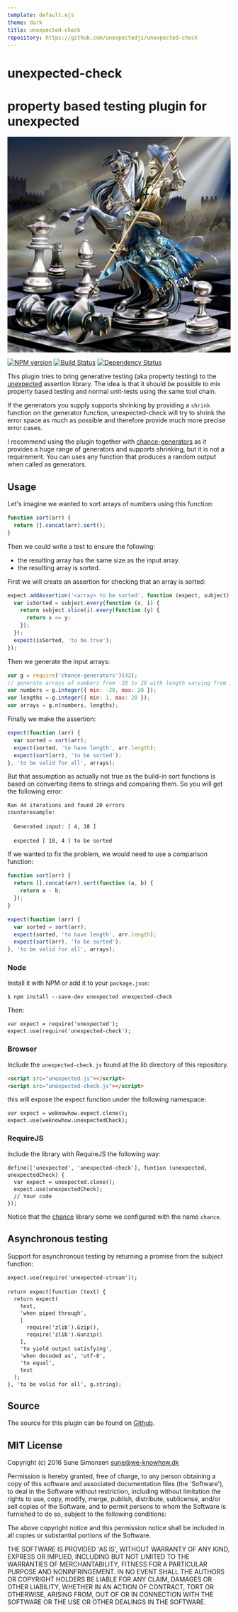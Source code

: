 ```yaml
---
template: default.ejs
theme: dark
title: unexpected-check
repository: https://github.com/unexpectedjs/unexpected-check
---
```


# unexpected-check
# property based testing plugin for unexpected

<img alt="Checkmate!" src="./unexpected-check.jpg" style="display: block; max-width: 100%">

[![NPM version](https://badge.fury.io/js/unexpected-check.svg)](http://badge.fury.io/js/unexpected-check)
[![Build Status](https://travis-ci.org/unexpectedjs/unexpected-check.svg?branch=master)](https://travis-ci.org/unexpectedjs/unexpected-check)
[![Dependency Status](https://david-dm.org/unexpectedjs/unexpected-check.svg)](https://david-dm.org/unexpectedjs/unexpected-check)

This plugin tries to bring generative testing (aka property testing) to the
[unexpected](http://unexpected.js.org) assertion library. The idea is that it
should be possible to mix property based testing and normal unit-tests using the
same tool chain.

If the generators you supply supports shrinking by providing a `shrink` function
on the generator function, unexpected-check will try to shrink the error space
as much as possible and therefore provide much more precise error cases.

I recommend using the plugin together with
[chance-generators](https://sunesimonsen.github.io/chance-generators/) as it
provides a huge range of generators and supports shrinking, but it is not a
requirement. You can uses any function that produces a random output when called
as generators.

## Usage

Let's imagine we wanted to sort arrays of numbers using this function:

```js
function sort(arr) {
  return [].concat(arr).sort();
}
```

Then we could write a test to ensure the following:

* the resulting array has the same size as the input array.
* the resulting array is sorted.

First we will create an assertion for checking that an array is sorted:

```js
expect.addAssertion('<array> to be sorted', function (expect, subject) {
  var isSorted = subject.every(function (x, i) {
    return subject.slice(i).every(function (y) {
      return x <= y;
    });
  });
  expect(isSorted, 'to be true');
});
```

Then we generate the input arrays:

```js
var g = require('chance-generators')(42);
// generate arrays of numbers from -20 to 20 with length varying from 1 to 20
var numbers = g.integer({ min: -20, max: 20 });
var lengths = g.integer({ min: 1, max: 20 });
var arrays = g.n(numbers, lengths);
```

Finally we make the assertion:

```js
expect(function (arr) {
  var sorted = sort(arr);
  expect(sorted, 'to have length', arr.length);
  expect(sort(arr), 'to be sorted');
}, 'to be valid for all', arrays);
```

But that assumption as actually not true as the build-in sort functions is based
on converting items to strings and comparing them. So you will get the following error:

```output
Ran 44 iterations and found 20 errors
counterexample:

  Generated input: [ 4, 18 ]

  expected [ 18, 4 ] to be sorted
```

If we wanted to fix the problem, we would need to use a comparison function:

```js
function sort(arr) {
  return [].concat(arr).sort(function (a, b) {
    return a - b;
  });
}
```

```js
expect(function (arr) {
  var sorted = sort(arr);
  expect(sorted, 'to have length', arr.length);
  expect(sort(arr), 'to be sorted');
}, 'to be valid for all', arrays);
```

### Node

Install it with NPM or add it to your `package.json`:

```
$ npm install --save-dev unexpected unexpected-check
```

Then:

```js#evaluate:false
var expect = require('unexpected');
expect.use(require('unexpected-check');
```

### Browser

Include the `unexpected-check.js` found at the lib directory of this
repository.

```html
<script src="unexpected.js"></script>
<script src="unexpected-check.js"></script>
```

this will expose the expect function under the following namespace:

```js#evaluate:false
var expect = weknowhow.expect.clone();
expect.use(weknowhow.unexpectedCheck);
```

### RequireJS

Include the library with RequireJS the following way:

```js#evaluate:false
define(['unexpected', 'unexpected-check'], funtion (unexpected, unexpectedCheck) {
  var expect = unexpected.clone();
  expect.use(unexpectedCheck);
  // Your code
});
```

Notice that the [chance](www.chancejs.com) library some we configured with the
name `chance`.

## Asynchronous testing

Support for asynchronous testing by returning a promise from the subject
function:

```js#async:true
expect.use(require('unexpected-stream'));

return expect(function (text) {
  return expect(
    text,
    'when piped through',
    [
      require('zlib').Gzip(),
      require('zlib').Gunzip()
    ],
    'to yield output satisfying',
    'when decoded as', 'utf-8',
    'to equal',
    text
  );
}, 'to be valid for all', g.string);
```

## Source

The source for this plugin can be found on
[Github](https://github.com/unexpectedjs/unexpected-check).

## MIT License

Copyright (c) 2016 Sune Simonsen <sune@we-knowhow.dk>

Permission is hereby granted, free of charge, to any person obtaining
a copy of this software and associated documentation files (the
'Software'), to deal in the Software without restriction, including
without limitation the rights to use, copy, modify, merge, publish,
distribute, sublicense, and/or sell copies of the Software, and to
permit persons to whom the Software is furnished to do so, subject to
the following conditions:

The above copyright notice and this permission notice shall be
included in all copies or substantial portions of the Software.

THE SOFTWARE IS PROVIDED 'AS IS', WITHOUT WARRANTY OF ANY KIND,
EXPRESS OR IMPLIED, INCLUDING BUT NOT LIMITED TO THE WARRANTIES OF
MERCHANTABILITY, FITNESS FOR A PARTICULAR PURPOSE AND
NONINFRINGEMENT. IN NO EVENT SHALL THE AUTHORS OR COPYRIGHT HOLDERS BE
LIABLE FOR ANY CLAIM, DAMAGES OR OTHER LIABILITY, WHETHER IN AN ACTION
OF CONTRACT, TORT OR OTHERWISE, ARISING FROM, OUT OF OR IN CONNECTION
WITH THE SOFTWARE OR THE USE OR OTHER DEALINGS IN THE SOFTWARE.
